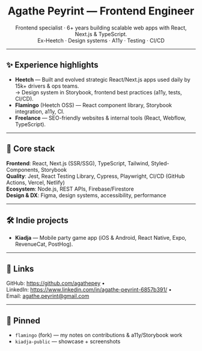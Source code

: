 <h1 align="center">Agathe Peyrint — Frontend Engineer</h1>

<p align="center">
Frontend specialist · 6+ years building scalable web apps with React, Next.js & TypeScript.<br/>
Ex-Heetch · Design systems · A11y · Testing · CI/CD
</p>

---

## ✨ Experience highlights
- **Heetch** — Built and evolved strategic React/Next.js apps used daily by 15k+ drivers & ops teams.  
  → Design system in Storybook, frontend best practices (a11y, tests, CI/CD).  
- **Flamingo** (Heetch OSS) — React component library, Storybook integration, a11y, CI.  
- **Freelance** — SEO-friendly websites & internal tools (React, Webflow, TypeScript).

---

## 🧰 Core stack
**Frontend**: React, Next.js (SSR/SSG), TypeScript, Tailwind, Styled-Components, Storybook  
**Quality**: Jest, React Testing Library, Cypress, Playwright, CI/CD (GitHub Actions, Vercel, Netlify)  
**Ecosystem**: Node.js, REST APIs, Firebase/Firestore  
**Design & DX**: Figma, design systems, accessibility, performance  

---

## 🛠 Indie projects
- **Kiadja** — Mobile party game app (iOS & Android, React Native, Expo, RevenueCat, PostHog).  

---

## 📎 Links
GitHub: https://github.com/agathepey •  
LinkedIn: https://www.linkedin.com/in/agathe-peyrint-6857b391/ •  
Email: agathe.peyrint@gmail.com  

---

## 📌 Pinned
- `flamingo` (fork) — my notes on contributions & a11y/Storybook work  
- `kiadja-public` — showcase + screenshots  
